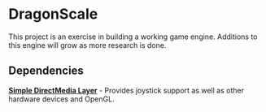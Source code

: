 # DragonScale

This project is an exercise in building a working game engine. Additions to
this engine will grow as more research is done.

## Dependencies

[**Simple DirectMedia Layer**](http://www.libsdl.org/tmp/download-2.0.php) - Provides joystick support as well as other hardware devices and OpenGL.